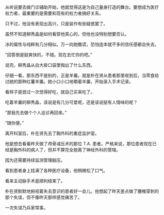从听说要去做门诊辅助开始，他就觉得这是为自己量身打造的舞台。要想成为医疗权力者，最重要的是需要和现有的权力者搞好关系。

只不过，他没有表现出高兴，只是装作有些疑惑罢了。

虽然不知道柳秀晶是如何看穿他真心的，但他也没特别想要否认。

冰的属性与纯粹有几分相似。万一向她撒谎，恐怕连本就不多的信任感都会失去。

“回答倒是挺爽快的，不错。现在去忙你的吧。”

说完，柳秀晶从白大褂口袋里掏出了什么东西。

仔细一看，那东西不是别的，正是羊羹。就是朴在贤从患者那里收到后，当零食给过她的那种红薯羊羹。她小口小口地嚼着羊羹，开始录入手术记录。

看样子是尝过一次觉得好吃，就自己买来吃了。

吃着羊羹的柳秀晶，该说是有几分可爱呢，还是该说挺有人情味的呢？

“那我先去做个个人巡诊再回来。”

“随你便。”

离开科室后，朴在贤先去了胸外科的重症监护室。

他是想去看看昨天做了颅骨减压术的那位 T.A. 患者。严格来说，那位患者现在已经是胸外科的病人了，但并不算完全脱离了神经外科的管辖。

因为还需要持续监测管理脑压。

看到患者身上挂满了各种医疗设备，他稍微松了口气。

看来主动脉手术是顺利结束了。

朴在贤默默地俯视着失去意识的患者好一会儿。他想起了昨天差点做了腰椎穿刺的那个失误，但不像昨天那样感觉痛苦了。

一次失误乃兵家常事。